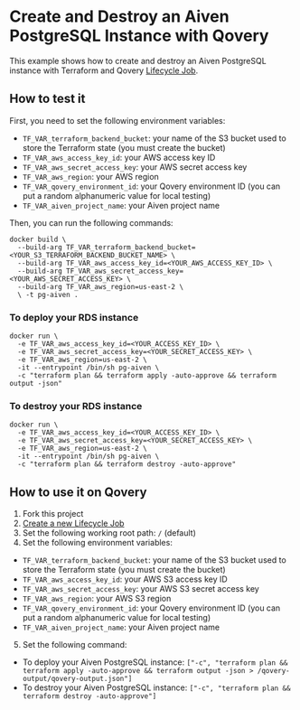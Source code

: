 # Create and Destroy an Aiven PostgreSQL Instance with Qovery

This example shows how to create and destroy an Aiven PostgreSQL instance with Terraform and Qovery [Lifecycle Job](https://hub.qovery.com/docs/using-qovery/configuration/lifecycle-job/).

## How to test it

First, you need to set the following environment variables:
- `TF_VAR_terraform_backend_bucket`: your name of the S3 bucket used to store the Terraform state (you must create the bucket)
- `TF_VAR_aws_access_key_id`: your AWS access key ID
- `TF_VAR_aws_secret_access_key`: your AWS secret access key
- `TF_VAR_aws_region`: your AWS region
- `TF_VAR_qovery_environment_id`: your Qovery environment ID (you can put a random alphanumeric value for local testing)
- `TF_VAR_aiven_project_name`: your Aiven project name

Then, you can run the following commands:

```shell
docker build \
  --build-arg TF_VAR_terraform_backend_bucket=<YOUR_S3_TERRAFORM_BACKEND_BUCKET_NAME> \
  --build-arg TF_VAR_aws_access_key_id=<YOUR_AWS_ACCESS_KEY_ID> \ 
  --build-arg TF_VAR_aws_secret_access_key=<YOUR_AWS_SECRET_ACCESS_KEY> \
  --build-arg TF_VAR_aws_region=us-east-2 \
  \ -t pg-aiven .
```

### To deploy your RDS instance

```shell
docker run \
  -e TF_VAR_aws_access_key_id=<YOUR_ACCESS_KEY_ID> \
  -e TF_VAR_aws_secret_access_key=<YOUR_SECRET_ACCESS_KEY> \
  -e TF_VAR_aws_region=us-east-2 \
  -it --entrypoint /bin/sh pg-aiven \
  -c "terraform plan && terraform apply -auto-approve && terraform output -json"
```

### To destroy your RDS instance

```shell
docker run \
  -e TF_VAR_aws_access_key_id=<YOUR_ACCESS_KEY_ID> \
  -e TF_VAR_aws_secret_access_key=<YOUR_SECRET_ACCESS_KEY> \
  -e TF_VAR_aws_region=us-east-2 \
  -it --entrypoint /bin/sh pg-aiven \
  -c "terraform plan && terraform destroy -auto-approve"
```

## How to use it on Qovery

1. Fork this project
2. [Create a new Lifecycle Job](https://hub.qovery.com/docs/using-qovery/configuration/lifecycle-job/)
3. Set the following working root path: `/` (default)
4. Set the following environment variables:
  - `TF_VAR_terraform_backend_bucket`: your name of the S3 bucket used to store the Terraform state (you must create the bucket)
  - `TF_VAR_aws_access_key_id`: your AWS S3 access key ID
  - `TF_VAR_aws_secret_access_key`: your AWS S3 secret access key
  - `TF_VAR_aws_region`: your AWS S3 region
  - `TF_VAR_qovery_environment_id`: your Qovery environment ID (you can put a random alphanumeric value for local testing)
  - `TF_VAR_aiven_project_name`: your Aiven project name
5. Set the following command:
  - To deploy your Aiven PostgreSQL instance: `["-c", "terraform plan && terraform apply -auto-approve && terraform output -json > /qovery-output/qovery-output.json"]`
  - To destroy your Aiven PostgreSQL instance: `["-c", "terraform plan && terraform destroy -auto-approve"]`
